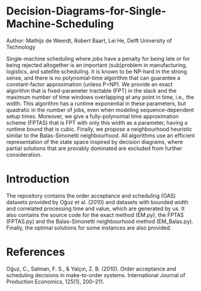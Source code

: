 # Decision-Diagrams-for-Single-Machine-Scheduling
Author: Mathijs de Weerdt, Robert Baart, Lei He, Delft University of Technology

Single-machine scheduling where jobs have a penalty for being late or for being rejected altogether is an important (sub)problem in manufacturing, logistics, and satellite scheduling. It is known to be NP-hard in the strong sense, and there is no polynomial-time algorithm that can guarantee a constant-factor approximation (unless P=NP). We provide an exact algorithm that is fixed-parameter tractable (FPT) in the slack and the maximum number of time windows overlapping at any point in time, i.e., the width. This algorithm has a runtime exponential in these parameters, but quadratic in the number of jobs, even when modeling sequence-dependent setup times. Moreover, we give a fully-polynomial time approximation scheme (FPTAS) that is FPT with only this width as a parameter, having a runtime bound that is cubic. Finally, we propose a neighbourhood heuristic similar to the Balas-Simonetti neighbourhood. All algorithms use an efficient representation of the state space inspired by decision diagrams, where partial solutions that are provably dominated are excluded from further consideration.

# Introduction
The repository contains the order acceptance and scheduling (OAS) datasets provided by Oğuz et al. (2010) and datasets with bounded width and correlated processing time and value, which are generated by us. It also contains the source code for the exact method (EM.py), the FPTAS (FPTAS.py) and the Balas-Simonetti neighbourhood method (EM_Balas.py). Finally, the optimal solutions for some instances are also provided.

# References
Oğuz, C., Salman, F. S., & Yalçın, Z. B. (2010). Order acceptance and scheduling decisions
in make-to-order systems. International Journal of Production Economics, 125(1),
200–211.
